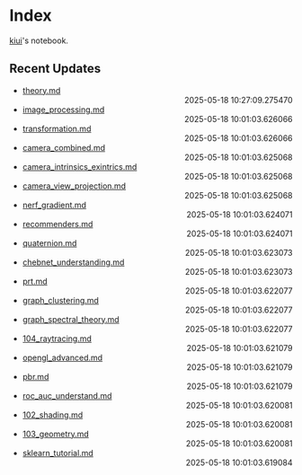 
# Index

[kiui](https://kiui.moe/)'s notebook.

## Recent Updates
- [theory.md](driving\theory/) <div style="text-align: right">2025-05-18 10:27:09.275470</div>
- [image_processing.md](vision\image_processing/) <div style="text-align: right">2025-05-18 10:01:03.626066</div>
- [transformation.md](vision\transformation/) <div style="text-align: right">2025-05-18 10:01:03.626066</div>
- [camera_combined.md](vision\camera_combined/) <div style="text-align: right">2025-05-18 10:01:03.625068</div>
- [camera_intrinsics_exintrics.md](vision\camera_intrinsics_exintrics/) <div style="text-align: right">2025-05-18 10:01:03.625068</div>
- [camera_view_projection.md](vision\camera_view_projection/) <div style="text-align: right">2025-05-18 10:01:03.625068</div>
- [nerf_gradient.md](others\nerf_gradient/) <div style="text-align: right">2025-05-18 10:01:03.624071</div>
- [recommenders.md](others\recommenders/) <div style="text-align: right">2025-05-18 10:01:03.624071</div>
- [quaternion.md](math\quaternion/) <div style="text-align: right">2025-05-18 10:01:03.623073</div>
- [chebnet_understanding.md](others\chebnet_understanding/) <div style="text-align: right">2025-05-18 10:01:03.623073</div>
- [prt.md](graphics\prt/) <div style="text-align: right">2025-05-18 10:01:03.622077</div>
- [graph_clustering.md](math\graph\graph_clustering/) <div style="text-align: right">2025-05-18 10:01:03.622077</div>
- [graph_spectral_theory.md](math\graph\graph_spectral_theory/) <div style="text-align: right">2025-05-18 10:01:03.622077</div>
- [104_raytracing.md](graphics\104_raytracing/) <div style="text-align: right">2025-05-18 10:01:03.621079</div>
- [opengl_advanced.md](graphics\opengl_advanced/) <div style="text-align: right">2025-05-18 10:01:03.621079</div>
- [pbr.md](graphics\pbr/) <div style="text-align: right">2025-05-18 10:01:03.621079</div>
- [roc_auc_understand.md](deeplearning\roc_auc_understand/) <div style="text-align: right">2025-05-18 10:01:03.620081</div>
- [102_shading.md](graphics\102_shading/) <div style="text-align: right">2025-05-18 10:01:03.620081</div>
- [103_geometry.md](graphics\103_geometry/) <div style="text-align: right">2025-05-18 10:01:03.620081</div>
- [sklearn_tutorial.md](deeplearning\old\sklearn_tutorial/) <div style="text-align: right">2025-05-18 10:01:03.619084</div>
